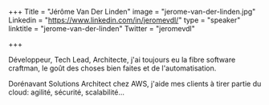 +++
Title = "Jérôme Van Der Linden"
image = "jerome-van-der-linden.jpg"
Linkedin = "https://www.linkedin.com/in/jeromevdl/"
type = "speaker"
linktitle = "jerome-van-der-linden"
Twitter = "jeromevdl"

+++

Développeur, Tech Lead, Architecte, j'ai toujours eu la fibre software craftman, le goût des choses bien faites et de l'automatisation.

Dorénavant Solutions Architect chez AWS, j'aide mes clients à tirer partie du cloud: agilité, sécurité, scalabilité...
